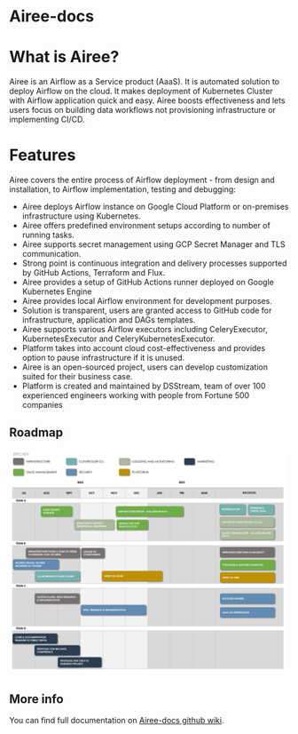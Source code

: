 # Airee-docs
# What is Airee? 
Airee is an Airflow as a Service product (AaaS).
It is automated solution to deploy Airflow on the cloud. It makes deployment of Kubernetes Cluster with Airflow application quick and easy.
Airee boosts effectiveness and lets users focus on building data workflows not provisioning infrastructure or implementing CI/CD.

# Features
Airee covers the entire process of Airflow deployment - from design and installation, to Airflow implementation, testing and debugging:

- Airee deploys Airflow instance on Google Cloud Platform or on-premises infrastructure using Kubernetes.
- Airee offers predefined environment setups according to number of running tasks.
- Airee supports secret management using GCP Secret Manager and TLS communication.
- Strong point is continuous integration and delivery processes supported by GitHub Actions, Terraform and Flux.
- Airee provides a setup of GitHub Actions runner deployed on Google Kubernetes Engine
- Airee provides local Airflow environment for development purposes.
- Solution is transparent, users are granted access to GitHub code for infrastructure, application and DAGs templates.
- Airee supports various Airflow executors including CeleryExecutor, KubernetesExecutor and CeleryKubernetesExecutor.
- Platform takes into account cloud cost-effectiveness and provides option to pause infrastructure if it is unused.
- Airee is an open-sourced project, users can develop customization suited for their business case.
- Platform is created and maintained by DSStream, team of over 100 experienced engineers working with people from Fortune 500 companies

## Roadmap
![](https://github.com/ds-stream/Airee-docs/blob/main/Wiki_images/roadmap.PNG)

## More info
You can find full documentation on [Airee-docs github wiki](https://github.com/ds-stream/Airee-docs/wiki).
